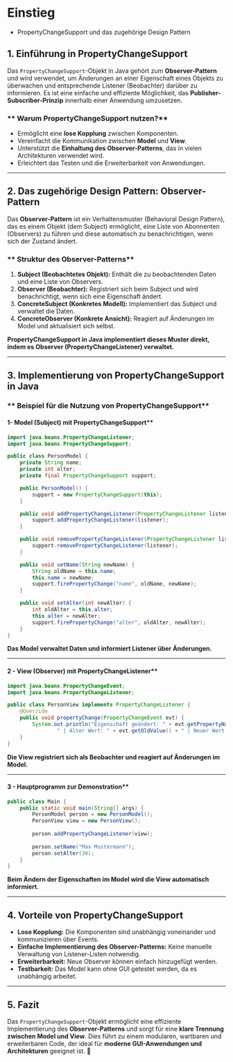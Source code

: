# Einstieg
- PropertyChangeSupport und das zugehörige Design Pattern

## **1. Einführung in PropertyChangeSupport**
Das `PropertyChangeSupport`-Objekt in Java gehört zum **Observer-Pattern** und wird verwendet, um Änderungen an einer Eigenschaft eines Objekts zu überwachen und entsprechende Listener (Beobachter) darüber zu informieren. Es ist eine einfache und effiziente Möglichkeit, das **Publisher-Subscriber-Prinzip** innerhalb einer Anwendung umzusetzen.

### ** Warum PropertyChangeSupport nutzen?**
- Ermöglicht eine **lose Kopplung** zwischen Komponenten.
- Vereinfacht die Kommunikation zwischen **Model** und **View**.
- Unterstützt die **Einhaltung des Observer-Patterns**, das in vielen Architekturen verwendet wird.
- Erleichtert das Testen und die Erweiterbarkeit von Anwendungen.

---

## **2. Das zugehörige Design Pattern: Observer-Pattern**
Das **Observer-Pattern** ist ein Verhaltensmuster (Behavioral Design Pattern), das es einem Objekt (dem Subject) ermöglicht, eine Liste von Abonnenten (Observers) zu führen und diese automatisch zu benachrichtigen, wenn sich der Zustand ändert.

### ** Struktur des Observer-Patterns**
1. **Subject (Beobachtetes Objekt):** Enthält die zu beobachtenden Daten und eine Liste von Observers.
2. **Observer (Beobachter):** Registriert sich beim Subject und wird benachrichtigt, wenn sich eine Eigenschaft ändert.
3. **ConcreteSubject (Konkretes Modell):** Implementiert das Subject und verwaltet die Daten.
4. **ConcreteObserver (Konkrete Ansicht):** Reagiert auf Änderungen im Model und aktualisiert sich selbst.

 **PropertyChangeSupport in Java implementiert dieses Muster direkt, indem es Observer (PropertyChangeListener) verwaltet.**

---

## **3. Implementierung von PropertyChangeSupport in Java**
### ** Beispiel für die Nutzung von PropertyChangeSupport**
#### 1-  Model (Subject) mit PropertyChangeSupport**
```java
import java.beans.PropertyChangeListener;
import java.beans.PropertyChangeSupport;

public class PersonModel {
    private String name;
    private int alter;
    private final PropertyChangeSupport support;

    public PersonModel() {
        support = new PropertyChangeSupport(this);
    }

    public void addPropertyChangeListener(PropertyChangeListener listener) {
        support.addPropertyChangeListener(listener);
    }

    public void removePropertyChangeListener(PropertyChangeListener listener) {
        support.removePropertyChangeListener(listener);
    }

    public void setName(String newName) {
        String oldName = this.name;
        this.name = newName;
        support.firePropertyChange("name", oldName, newName);
    }

    public void setAlter(int newAlter) {
        int oldAlter = this.alter;
        this.alter = newAlter;
        support.firePropertyChange("alter", oldAlter, newAlter);
    }
}
```
 **Das Model verwaltet Daten und informiert Listener über Änderungen.**

---

#### 2 - View (Observer) mit PropertyChangeListener**
```java
import java.beans.PropertyChangeEvent;
import java.beans.PropertyChangeListener;

public class PersonView implements PropertyChangeListener {
    @Override
    public void propertyChange(PropertyChangeEvent evt) {
        System.out.println("Eigenschaft geändert: " + evt.getPropertyName() +
                " | Alter Wert: " + evt.getOldValue() + " | Neuer Wert: " + evt.getNewValue());
    }
}
```
 **Die View registriert sich als Beobachter und reagiert auf Änderungen im Model.**

---

#### 3 - Hauptprogramm zur Demonstration**
```java
public class Main {
    public static void main(String[] args) {
        PersonModel person = new PersonModel();
        PersonView view = new PersonView();
        
        person.addPropertyChangeListener(view);
        
        person.setName("Max Mustermann");
        person.setAlter(30);
    }
}
```
 **Beim Ändern der Eigenschaften im Model wird die View automatisch informiert.**

---

## **4. Vorteile von PropertyChangeSupport**
-  **Lose Kopplung:** Die Komponenten sind unabhängig voneinander und kommunizieren über Events.  
-  **Einfache Implementierung des Observer-Patterns:** Keine manuelle Verwaltung von Listener-Listen notwendig.  
-  **Erweiterbarkeit:** Neue Observer können einfach hinzugefügt werden.  
-  **Testbarkeit:** Das Model kann ohne GUI getestet werden, da es unabhängig arbeitet.  

---

## **5. Fazit**
Das `PropertyChangeSupport`-Objekt ermöglicht eine effiziente Implementierung des **Observer-Patterns** und sorgt für eine **klare Trennung zwischen Model und View**. Dies führt zu einem modularen, wartbaren und erweiterbaren Code, der ideal für **moderne GUI-Anwendungen und Architekturen** geeignet ist. 🚀

